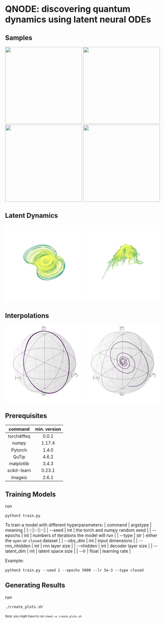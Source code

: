# QNODE: discovering quantum dynamics using latent neural ODEs

## Samples
<p align="center">
<img src="gifs/closed-4.gif" width="250" height="250">
<img src="gifs/closed-6.gif" width="250" height="250">
<img src="gifs/open-7.gif" width="250" height="250">
<img src="gifs/open-10.gif" width="250" height="250">
</p>

## Latent Dynamics
<p align="center">
<img src="gifs/latentdynamsclosed.gif" width="250" height="250">
<img src="gifs/latentdynamsopen.gif" width="250" height="250">
</p>

## Interpolations
<p align="center">
<img src="gifs/closed interpolate from 235-914.gif" width="250" height="250">
<img src="gifs/open interpolate from 243-269.gif" width="250" height="250">
</p>

## Prerequisites

| command | min. version |
|:-:|:-:|
| torchdiffeq  | 0.0.1 |
| numpy  | 1.17.4  |
| Pytorch  | 1.4.0 |
| QuTip | 4.6.2  |
| matplotlib  | 3.4.3  |
| scikit-learn  | 0.23.1  |
| imageio  | 2.6.1  |

## Training Models

run 
```
python3 train.py
```

To train a model with different hyperparameters:
| command | argstype | meaning |
|:-:|:-:|:-:|
| --seed  | int | the torch and numpy random seed  |
| --epochs  | int | numbers of iterations the model will run |
| --type | str | either the `open` or `closed` dataset  |
| --obs_dim  | int | input dimensions  |
| --rnn_nhidden  | int | rnn layer size  |
| --nhidden  | int | decoder layer size  |
| --latent_dim  | int | latent space size |
| --lr | float | learning rate  |

Example: 
```
python3 train.py --seed 1 --epochs 5000 --lr 5e-3 --type closed
```

## Generating Results

run 
```
./create_plots.sh`
```
<sub><sup>Note: you might have to run `chmod +x create_plots.sh`</sup></sub>
